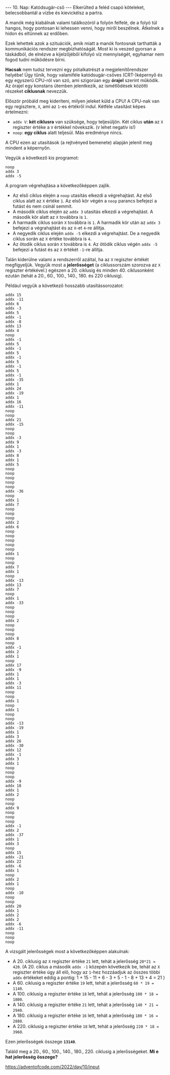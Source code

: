 
--- 10. Nap: Katódsugár-cső ---
Elkerülted a feléd csapó köteleket, belecsobbantál a vízbe és kievickélsz a partra. 

A manók még kiabálnak valami találkozóról a folyón felfelé, de a folyó túl hangos, hogy pontosan ki lehessen venni, hogy miről beszélnek. Átkelnek a hídon és eltűnnek az erdőben. 

Ezek lehettek azok a szituációk, amik miatt a manók fontosnak tarthatták a kommunikációs rendszer megbízhatóságát. Most ki is veszed gyorsan a táskádból, de elnézve a kijelzőjéből kifolyó víz mennyiségét, egyhamar nem fogod tudni működésre bírni. 

**Hacsak** nem tudsz tervezni egy pótalkatrészt a megjelenítőrendszer helyébe! Úgy tűnik, hogy valamiféle katódsugár-csöves (CRT-)képernyő és egy egyszerű CPU-ról van szó, ami szigorúan egy **órajel** szerint működik. Az órajel egy konstans ütemben jelentkezik, az ismétlődések közötti részeket **ciklusnak** nevezzük.

Először próbáld meg kideríteni, milyen jeleket küld a CPU! A CPU-nak van egy regisztere, ``X``, ami az ``1``-es értékről indul. Kétféle utasítást képes értelmezni:

- ``addx V``: **két ciklusra** van szüksége, hogy teljesüljön. Két ciklus **után** az ``X`` regiszter értéke a ``V`` értékkel növekszik. (``V`` lehet negatív is!)
- ``noop``: **egy ciklus** alatt teljesül. Más eredménye nincs. 

A CPU ezen az utasítások (a rejtvényed bemenete) alapján jelenít meg mindent a képernyőn.

Vegyük a következő kis programot: 

```
noop
addx 3
addx -5
```

A program végrehajtása a következőképpen zajlik. 

- Az első ciklus elején a ``noop`` utasítás elkezdi a végrehajtást. Az első ciklus alatt az ``X`` értéke ``1``. Az első kör végén a ``noop`` parancs befejezi a futást és nem csinál semmit. 
- A második ciklus elején az ``addx 3`` utasítás elkezdi a végrehajtást. A második kör alatt az ``X`` továbbra is ``1``. 
- A harmadik ciklus során ``X`` továbbra is ``1``. A harmadik kör után az ``addx 3`` befejezi a végrahajtást és az ``X``-et ``4``-re állítja. 
- A negyedik ciklus elején ``addx -5`` elkezdi a végrehajtást. De a negyedik ciklus során az ``X`` értéke továbbra is ``4``. 
- Az ötodik ciklus során ``X`` továbbra is ``4``. Az ötödik ciklus végén ``addx -5`` befejezi a futást és az ``X`` értékét ``-1``-re állítja. 

Talán kiderülne valami a rendszerről azáltal, ha az ``X`` regiszter értékét megfigyeljük. Vegyük most a **jelerősséget** (a ciklussorszám szorozva az ``X`` regiszter értékével.) egészen a 20. ciklusig és minden 40. ciklusonként ezután (tehát a 20., 60., 100., 140., 180. és 220 ciklusig). 

Például vegyük a következő hosszabb utasítássorozatot:

```
addx 15
addx -11
addx 6
addx -3
addx 5
addx -1
addx -8
addx 13
addx 4
noop
addx -1
addx 5
addx -1
addx 5
addx -1
addx 5
addx -1
addx 5
addx -1
addx -35
addx 1
addx 24
addx -19
addx 1
addx 16
addx -11
noop
noop
addx 21
addx -15
noop
noop
addx -3
addx 9
addx 1
addx -3
addx 8
addx 1
addx 5
noop
noop
noop
noop
noop
addx -36
noop
addx 1
addx 7
noop
noop
noop
addx 2
addx 6
noop
noop
noop
noop
noop
addx 1
noop
noop
addx 7
addx 1
noop
addx -13
addx 13
addx 7
noop
addx 1
addx -33
noop
noop
noop
addx 2
noop
noop
noop
addx 8
noop
addx -1
addx 2
addx 1
noop
addx 17
addx -9
addx 1
addx 1
addx -3
addx 11
noop
noop
addx 1
noop
addx 1
noop
noop
addx -13
addx -19
addx 1
addx 3
addx 26
addx -30
addx 12
addx -1
addx 3
addx 1
noop
noop
noop
addx -9
addx 18
addx 1
addx 2
noop
noop
addx 9
noop
noop
noop
addx -1
addx 2
addx -37
addx 1
addx 3
noop
addx 15
addx -21
addx 22
addx -6
addx 1
noop
addx 2
addx 1
noop
addx -10
noop
noop
addx 20
addx 1
addx 2
addx 2
addx -6
addx -11
noop
noop
noop
```

A vizsgált jelerősségek most a következőképpen alakulnak:
- A 20. ciklusig az ``X`` regiszter értéke ``21`` lett, tehát a jelerősség ``20*21 = 420``. (A 20. ciklus a második ``addx -1`` közepén következik be, tehát az ``X`` regiszter értéke úgy áll elő, hogy az ``1``-hez hozzáadjuk az összes többi ``addx`` értékeket eddig a pontig: 1 + 15 - 11 + 6 - 3 + 5 - 1 - 8 + 13 + 4 = 21 )
- A 60. ciklusig a regiszter értéke ``19`` lett, tehát a jelerősség ``60 * 19 = 1140``.
- A 100. ciklusig a regiszter értéke ``18`` lett, tehát a jelerősség ``100 * 18 = 1800``.
- A 140. ciklusig a regiszter értéke ``21`` lett, tehát a jelerősség ``140 * 21 = 2940``.
- A 180. ciklusig a regiszter értéke ``16`` lett, tehát a jelerősség ``180 * 16 = 2880``.
- A 220. ciklusig a regiszter értéke ``18`` lett, tehát a jelerősség ``220 * 18 = 3960``.

Ezen jelerősségek összege **``13140``**. 

Találd meg a 20., 60., 100., 140., 180., 220. ciklusig a jelerősségeket. **Mi e hat jelerősség összege?**

https://adventofcode.com/2022/day/10/input
